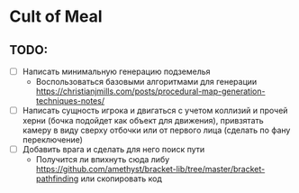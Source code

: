 # Cult of Meal

## TODO:
* [ ] Написать минимальную генерацию подземелья
  - Воспользоваться базовыми алгоритмами для генерации https://christianjmills.com/posts/procedural-map-generation-techniques-notes/
* [ ] Написать сущность игрока и двигаться с учетом коллизий и прочей херни (бочка подойдет как объект для движения), привзятать камеру в виду сверху отбочки или от первого лица (сделать по фану переключение)
* [ ] Добавить врага и сделать для него поиск пути
  - Получится ли впихнуть сюда либу https://github.com/amethyst/bracket-lib/tree/master/bracket-pathfinding или скопировать код